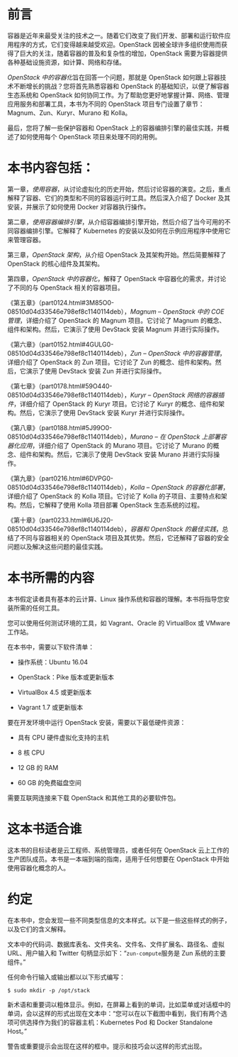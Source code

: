 # 前言

容器是近年来最受关注的技术之一。随着它们改变了我们开发、部署和运行软件应用程序的方式，它们变得越来越受欢迎。OpenStack 因被全球许多组织使用而获得了巨大的关注，随着容器的普及和复杂性的增加，OpenStack 需要为容器提供各种基础设施资源，如计算、网络和存储。

*OpenStack 中的容器化*旨在回答一个问题，那就是 OpenStack 如何跟上容器技术不断增长的挑战？您将首先熟悉容器和 OpenStack 的基础知识，以便了解容器生态系统和 OpenStack 如何协同工作。为了帮助您更好地掌握计算、网络、管理应用服务和部署工具，本书为不同的 OpenStack 项目专门设置了章节：Magnum、Zun、Kuryr、Murano 和 Kolla。

最后，您将了解一些保护容器和 OpenStack 上的容器编排引擎的最佳实践，并概述了如何使用每个 OpenStack 项目来处理不同的用例。

# 本书内容包括：

第一章，*使用容器*，从讨论虚拟化的历史开始，然后讨论容器的演变。之后，重点解释了容器、它们的类型和不同的容器运行时工具。然后深入介绍了 Docker 及其安装，并展示了如何使用 Docker 对容器执行操作。

第二章，*使用容器编排引擎*，从介绍容器编排引擎开始，然后介绍了当今可用的不同容器编排引擎。它解释了 Kubernetes 的安装以及如何在示例应用程序中使用它来管理容器。

第三章，*OpenStack 架构*，从介绍 OpenStack 及其架构开始。然后简要解释了 OpenStack 的核心组件及其架构。

第四章，*OpenStack 中的容器化*，解释了 OpenStack 中容器化的需求，并讨论了不同的与 OpenStack 相关的容器项目。

《第五章》（part0124.html#3M85O0-08510d04d33546e798ef8c1140114deb），*Magnum – OpenStack 中的 COE 管理*，详细介绍了 OpenStack 的 Magnum 项目。它讨论了 Magnum 的概念、组件和架构。然后，它演示了使用 DevStack 安装 Magnum 并进行实际操作。

《第六章》（part0152.html#4GULG0-08510d04d33546e798ef8c1140114deb），*Zun – OpenStack 中的容器管理*，详细介绍了 OpenStack 的 Zun 项目。它讨论了 Zun 的概念、组件和架构。然后，它演示了使用 DevStack 安装 Zun 并进行实际操作。

《第七章》（part0178.html#59O440-08510d04d33546e798ef8c1140114deb），*Kuryr – OpenStack 网络的容器插件*，详细介绍了 OpenStack 的 Kuryr 项目。它讨论了 Kuryr 的概念、组件和架构。然后，它演示了使用 DevStack 安装 Kuryr 并进行实际操作。

《第八章》（part0188.html#5J99O0-08510d04d33546e798ef8c1140114deb），*Murano – 在 OpenStack 上部署容器化应用*，详细介绍了 OpenStack 的 Murano 项目。它讨论了 Murano 的概念、组件和架构。然后，它演示了使用 DevStack 安装 Murano 并进行实际操作。

《第九章》（part0216.html#6DVPG0-08510d04d33546e798ef8c1140114deb），*Kolla – OpenStack 的容器化部署*，详细介绍了 OpenStack 的 Kolla 项目。它讨论了 Kolla 的子项目、主要特点和架构。然后，它解释了使用 Kolla 项目部署 OpenStack 生态系统的过程。

《第十章》（part0233.html#6U6J20-08510d04d33546e798ef8c1140114deb），*容器和 OpenStack 的最佳实践*，总结了不同与容器相关的 OpenStack 项目及其优势。然后，它还解释了容器的安全问题以及解决这些问题的最佳实践。

# 本书所需的内容

本书假定读者具有基本的云计算、Linux 操作系统和容器的理解。本书将指导您安装所需的任何工具。

您可以使用任何测试环境的工具，如 Vagrant、Oracle 的 VirtualBox 或 VMware 工作站。

在本书中，需要以下软件清单：

+   操作系统：Ubuntu 16.04

+   OpenStack：Pike 版本或更新版本

+   VirtualBox 4.5 或更新版本

+   Vagrant 1.7 或更新版本

要在开发环境中运行 OpenStack 安装，需要以下最低硬件资源：

+   具有 CPU 硬件虚拟化支持的主机

+   8 核 CPU

+   12 GB 的 RAM

+   60 GB 的免费磁盘空间

需要互联网连接来下载 OpenStack 和其他工具的必要软件包。

# 这本书适合谁

这本书的目标读者是云工程师、系统管理员，或者任何在 OpenStack 云上工作的生产团队成员。本书是一本端到端的指南，适用于任何想要在 OpenStack 中开始使用容器化概念的人。

# 约定

在本书中，您会发现一些不同类型信息的文本样式。以下是一些这些样式的例子，以及它们的含义解释。

文本中的代码词、数据库表名、文件夹名、文件名、文件扩展名、路径名、虚拟 URL、用户输入和 Twitter 句柄显示如下：“`zun-compute`服务是 Zun 系统的主要组件。”

任何命令行输入或输出都以以下形式编写：

```
$ sudo mkdir -p /opt/stack
```

新术语和重要词以粗体显示。例如，在屏幕上看到的单词，比如菜单或对话框中的单词，会以这样的形式出现在文本中：“您可以在以下截图中看到，我们有两个选项可供选择作为我们的容器主机：Kubernetes Pod 和 Docker Standalone Host。”

警告或重要提示会出现在这样的框中。提示和技巧会以这样的形式出现。
